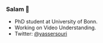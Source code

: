 ### Salam 👋

 - PhD student at University of Bonn.
 - Working on Video Understanding.
 - Twitter: [@yassersouri](https://twitter.com/yassersouri/)
